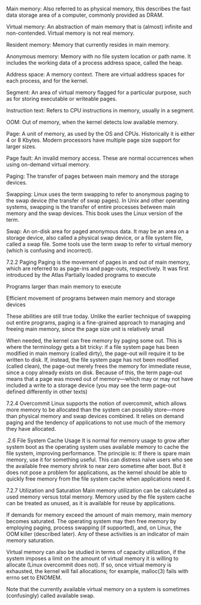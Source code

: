 Main memory: Also referred to as physical memory, this describes the fast data storage area of a computer, commonly provided as DRAM.

Virtual memory: An abstraction of main memory that is (almost) infinite and non-contended. Virtual memory is not real memory.

Resident memory: Memory that currently resides in main memory.

Anonymous memory: Memory with no file system location or path name. It includes the working data of a process address space, called the heap.

Address space: A memory context. There are virtual address spaces for each process, and for the kernel.

Segment: An area of virtual memory flagged for a particular purpose, such as for storing executable or writeable pages.

Instruction text: Refers to CPU instructions in memory, usually in a segment.

OOM: Out of memory, when the kernel detects low available memory.

Page: A unit of memory, as used by the OS and CPUs. Historically it is either 4 or 8 Kbytes. Modern processors have multiple page size support for larger sizes.

Page fault: An invalid memory access. These are normal occurrences when using on-demand virtual memory.

Paging: The transfer of pages between main memory and the storage devices.

Swapping: Linux uses the term swapping to refer to anonymous paging to the swap device (the transfer of swap pages). In Unix and other operating systems, swapping is the transfer of entire processes between main memory and the swap devices. This book uses the Linux version of the term.

Swap: An on-disk area for paged anonymous data. It may be an area on a storage device, also called a physical swap device, or a file system file, called a swap file. Some tools use the term swap to refer to virtual memory (which is confusing and incorrect).

7.2.2 Paging
Paging is the movement of pages in and out of main memory, which are referred to as page-ins and page-outs, respectively. It was first introduced by the Atlas
Partially loaded programs to execute

Programs larger than main memory to execute

Efficient movement of programs between main memory and storage devices

These abilities are still true today. Unlike the earlier technique of swapping out entire programs, paging is a fine-grained approach to managing and freeing main memory, since the page size unit is relatively small

When needed, the kernel can free memory by paging some out. This is where the terminology gets a bit tricky: if a file system page has been modified in main memory (called dirty), the page-out will require it to be written to disk. If, instead, the file system page has not been modified (called clean), the page-out merely frees the memory for immediate reuse, since a copy already exists on disk. Because of this, the term page-out means that a page was moved out of memory—which may or may not have included a write to a storage device (you may see the term page-out defined differently in other texts)

7.2.4 Overcommit
Linux supports the notion of overcommit, which allows more memory to be allocated than the system can possibly store—more than physical memory and swap devices combined. It relies on demand paging and the tendency of applications to not use much of the memory they have allocated.


.2.6 File System Cache Usage
It is normal for memory usage to grow after system boot as the operating system uses available memory to cache the file system, improving performance. The principle is: If there is spare main memory, use it for something useful. This can distress naïve users who see the available free memory shrink to near zero sometime after boot. But it does not pose a problem for applications, as the kernel should be able to quickly free memory from the file system cache when applications need it.

7.2.7 Utilization and Saturation
Main memory utilization can be calculated as used memory versus total memory. Memory used by the file system cache can be treated as unused, as it is available for reuse by applications.

If demands for memory exceed the amount of main memory, main memory becomes saturated. The operating system may then free memory by employing paging, process swapping (if supported), and, on Linux, the OOM killer (described later). Any of these activities is an indicator of main memory saturation.

Virtual memory can also be studied in terms of capacity utilization, if the system imposes a limit on the amount of virtual memory it is willing to allocate (Linux overcommit does not). If so, once virtual memory is exhausted, the kernel will fail allocations; for example, malloc(3) fails with errno set to ENOMEM.

Note that the currently available virtual memory on a system is sometimes (confusingly) called available swap.